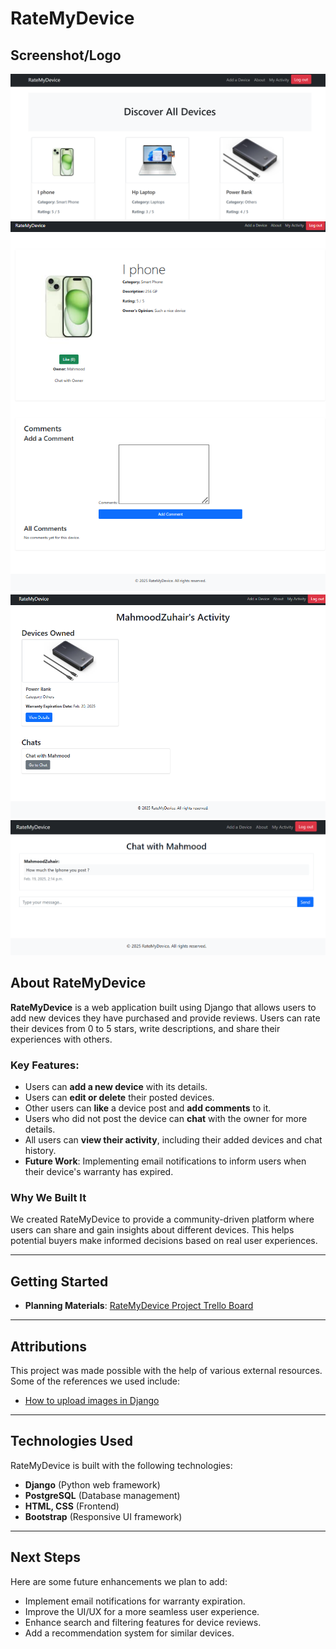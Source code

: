 # RateMyDevice

## Screenshot/Logo
![Home Page](image.png)
![Detail Page](image-1.png)
![Activity Page](image-2.png)
![Private Chat-room](image-3.png)

## About RateMyDevice
**RateMyDevice** is a web application built using Django that allows users to add new devices they have purchased and provide reviews. Users can rate their devices from 0 to 5 stars, write descriptions, and share their experiences with others. 

### Key Features:
- Users can **add a new device** with its details.
- Users can **edit or delete** their posted devices.
- Other users can **like** a device post and **add comments** to it.
- Users who did not post the device can **chat** with the owner for more details.
- All users can **view their activity**, including their added devices and chat history.
- **Future Work**: Implementing email notifications to inform users when their device's warranty has expired.

### Why We Built It
We created RateMyDevice to provide a community-driven platform where users can share and gain insights about different devices. This helps potential buyers make informed decisions based on real user experiences.

---

## Getting Started
- **Planning Materials**: [RateMyDevice Project Trello Board](https://trello.com/invite/b/67a0f8f15e252cc5b74f1dd4/ATTI31e3eaf9b2a1f05f94c853a3912b1c1306F8C05C/ratemydevice-project)

---

## Attributions
This project was made possible with the help of various external resources. Some of the references we used include:
- [How to upload images in Django](https://how.dev/answers/how-to-upload-images-in-django)

---

## Technologies Used
RateMyDevice is built with the following technologies:
- **Django** (Python web framework)
- **PostgreSQL** (Database management)
- **HTML, CSS** (Frontend)
- **Bootstrap** (Responsive UI framework)

---

## Next Steps
Here are some future enhancements we plan to add:
- Implement email notifications for warranty expiration.
- Improve the UI/UX for a more seamless user experience.
- Enhance search and filtering features for device reviews.
- Add a recommendation system for similar devices.

